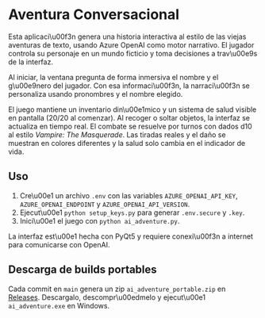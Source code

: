 # Aventura Conversacional

Esta aplicaci\u00f3n genera una historia interactiva al estilo de las viejas aventuras de texto, usando Azure OpenAI como motor narrativo. El jugador controla su personaje en un mundo ficticio y toma decisiones a trav\u00e9s de la interfaz.

Al iniciar, la ventana pregunta de forma inmersiva el nombre y el g\u00e9nero del jugador. Con esa informaci\u00f3n, la narraci\u00f3n se personaliza usando pronombres y el nombre elegido.

El juego mantiene un inventario din\u00e1mico y un sistema de salud visible en pantalla (20/20 al comenzar). Al recoger o soltar objetos, la interfaz se actualiza en tiempo real.
El combate se resuelve por turnos con dados d10 al estilo *Vampire: The Masquerade*. Las tiradas reales y el daño se muestran en colores diferentes y la salud solo cambia en el indicador de vida.

## Uso

1. Cre\u00e1 un archivo `.env` con las variables `AZURE_OPENAI_API_KEY`, `AZURE_OPENAI_ENDPOINT` y `AZURE_OPENAI_API_VERSION`.
2. Ejecut\u00e1 `python setup_keys.py` para generar `.env.secure` y `.key`.
3. Inici\u00e1 el juego con `python ai_adventure.py`.

La interfaz est\u00e1 hecha con PyQt5 y requiere conexi\u00f3n a internet para comunicarse con OpenAI.

## Descarga de builds portables

Cada commit en `main` genera un zip `ai_adventure_portable.zip` en [Releases](../../releases). Descargalo, descompr\u00edmelo y ejecut\u00e1 `ai_adventure.exe` en Windows.
